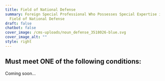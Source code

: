 ```yaml
---
title: Field of National Defense
summary: Foreign Special Professional Who Possesses Special Expertise in the
  Field of National Defense
draft: false
chatbot: false
cover_image: /cms-uploads/noun_defense_3518026-blue.svg
cover_image_alt: ""
style: right
---
```

## Must meet **ONE** of the following conditions:

Coming soon...